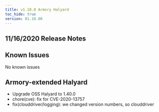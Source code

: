 ```yaml
---
title: v1.10.0 Armory Halyard
toc_hide: true
version: 01.10.00
---
```


## 11/16/2020 Release Notes

## Known Issues
No known issues

## Armory-extended Halyard

- Upgrade OSS Halyard to 1.40.0
- chore(cve): fix for CVE-2020-13757
- fix(clouddriver/logging): we changed version numbers, so clouddriver
